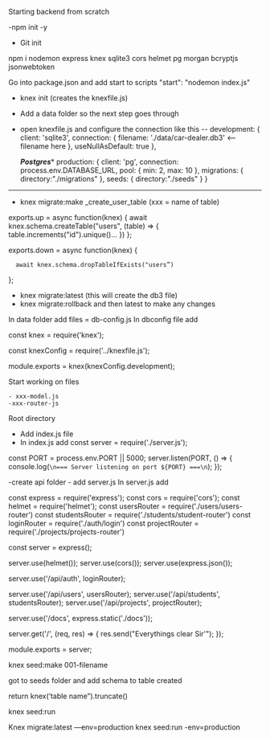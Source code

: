 Starting backend from scratch


-npm init -y
- Git init 

npm i nodemon express knex sqlite3 cors helmet pg morgan bcryptjs jsonwebtoken

Go into package.json and add start to scripts 
	"start": "nodemon index.js"

- knex init (creates the knexfile.js)
- Add a data folder so the next step goes through
- open knexfile.js and configure the connection
like this -- 
  development: {
    client: 'sqlite3',
    connection: {
      filename: './data/car-dealer.db3' <—— filename here
    },
    useNullAsDefault: true
  },


  *****Postgres******
   production: {
    client: 'pg',
    connection: process.env.DATABASE_URL,
    pool: {
      min: 2,
      max: 10
    },
    migrations: {
      directory:"./migrations"
    },
    seeds: {
      directory:"./seeds"
    }
  }
***********************

 - knex migrate:make  _create_user_table (xxx = name of table)

exports.up = async function(knex) {
    await knex.schema.createTable("users", (table) => {
        table.increments("id").unique()…
 })
  };

 exports.down = async function(knex) {
 
      await knex.schema.dropTableIfExists("users”)
 };


- knex migrate:latest (this will create the db3 file)
- knex migrate:rollback and then latest to make any changes

In data folder add files
 	= db-config.js
In dbconfig file add

const knex = require('knex');

const knexConfig = require('../knexfile.js');

module.exports = knex(knexConfig.development);

Start working on files

	- xxx-model.js
	-xxx-router-js

Root directory
- Add index.js file
- In index.js add
const server = require('./server.js');

const PORT = process.env.PORT || 5000;
server.listen(PORT, () => {
  console.log(`\n=== Server listening on port ${PORT} ===\n`);
});


-create api folder
	- add server.js
In server.js add

const express = require('express');
const cors = require('cors');
const helmet = require('helmet');
const usersRouter = require('./users/users-router')
const studentsRouter = require('./students/student-router')
const loginRouter = require('./auth/login')
const projectRouter = require('./projects/projects-router')

const server = express();

server.use(helmet());
server.use(cors());
server.use(express.json());

server.use('/api/auth', loginRouter);

server.use('/api/users', usersRouter);
server.use('/api/students', studentsRouter);
server.use('/api/projects', projectRouter);

server.use('/docs', express.static('./docs'));

server.get('/', (req, res) => {
    res.send("Everythings clear Sir'");
});

module.exports = server;




 knex seed:make 001-filename

 got to seeds folder and add schema to table created

 return knex(‘table name”).truncate()


 knex seed:run

Knex migrate:latest —env=production
knex seed:run -env=production
